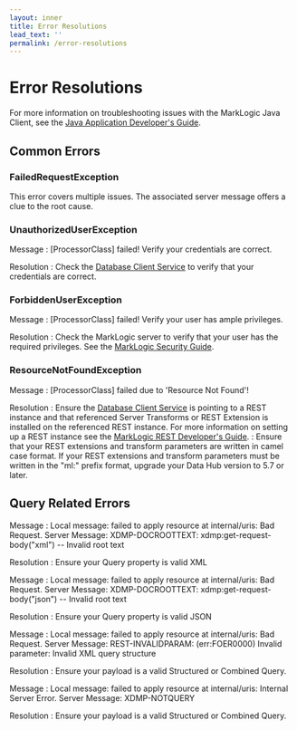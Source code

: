 ```yaml
---
layout: inner
title: Error Resolutions
lead_text: ''
permalink: /error-resolutions
---
```


# Error Resolutions

For more information on troubleshooting issues with the MarkLogic Java Client, see the [Java Application Developer's Guide][java-troubleshooting].

## Common Errors

### FailedRequestException

This error covers multiple issues. The associated server message offers a clue to the root cause.

### UnauthorizedUserException

Message
 : [ProcessorClass] failed! Verify your credentials are correct.

Resolution
 : Check the [Database Client Service][client-service] to verify that your credentials are correct.

### ForbiddenUserException

Message
 : [ProcessorClass] failed! Verify your user has ample privileges.

Resolution
 : Check the MarkLogic server to verify that your user has the required privileges. See the [MarkLogic Security Guide][security-guide].

### ResourceNotFoundException

Message
 : [ProcessorClass] failed due to 'Resource Not Found'! 

Resolution
 : Ensure the [Database Client Service][client-service] is pointing to a REST instance and that referenced Server Transforms or REST Extension is installed on the referenced REST instance. For more information on setting up a REST instance see the [MarkLogic REST Developer's Guide][rest-guide]. 
 : Ensure that your REST extensions and transform parameters are written in camel case format. If your REST extensions and transform parameters must be written in the "ml:" prefix format, upgrade your Data Hub version to 5.7 or later.

## Query Related Errors

Message
 : Local message: failed to apply resource at internal/uris: Bad Request. Server Message: XDMP-DOCROOTTEXT: xdmp:get-request-body("xml") -- Invalid root text 

Resolution
 : Ensure your Query property is valid XML 

Message
 : Local message: failed to apply resource at internal/uris: Bad Request. Server Message: XDMP-DOCROOTTEXT: xdmp:get-request-body("json") -- Invalid root text 

Resolution
 : Ensure your Query property is valid JSON 

Message
 : Local message: failed to apply resource at internal/uris: Bad Request. Server Message: REST-INVALIDPARAM: (err:FOER0000) Invalid parameter: Invalid XML query structure

Resolution
 : Ensure your payload is a valid Structured or Combined Query.

Message
 : Local message: failed to apply resource at internal/uris: Internal Server Error. Server Message: XDMP-NOTQUERY

Resolution
 : Ensure your payload is a valid Structured or Combined Query.

[client-service]: ./nifi-features
[java-troubleshooting]: https://docs.marklogic.com/guide/java/troubleshootings
[security-guide]: https://docs.marklogic.com/guide/security/role
[rest-guide]: https://docs.marklogic.com/guide/rest-dev/service
